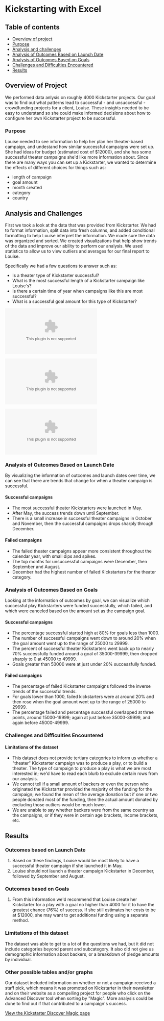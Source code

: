 # Kickstarting with Excel
## Table of contents
* [Overview of project](#overview-of-project)
* [Purpose](#purpose)
* [Analysis and challenges](#analysis-and-challenges)
* [Analysis of Outcomes Based on Launch Date](#analysis-of-outcomes-based-on-launch-date)
* [Analysis of Outcomes Based on Goals](#analysis-of-outcomes-based-on-goals)
* [Challenges and Difficulties Encountered](#challenges-and-difficulties-encountered)
* [Results](#results)

## Overview of Project
We performed data anlysis on roughly 4000 Kickstarter projects. Our goal was to find out what patterns lead to successful - and unsuccessful - crowdfunding projects for a client, Louise. These insights needed to be easy to understand so she could make informed decisions about how to configure her own Kickstarter project to be successful.

### Purpose
Louise needed to see information to help her plan her theater-based campaign, and undestand how similar successful campaigns were set up. She had ideas for budget (estimated cost of $12000), and she has some successful theater campaigns she'd like more information about. Since there are many ways you can set up a Kickstarter, we wanted to determine the effects of different choices for things such as:
* length of campaign
* goal amount
* month created
* category
* country

## Analysis and Challenges

First we took a look at the data that was provided from Kickstarter. We had to format information, split data into fresh columns, and added conditional formatting to help Louise interpret the information. We made sure the data was organized and sorted. We created visualizations that help show trends of the data and improve our ability to perform our analysis. We used statistics to allow us to view outliers and averages for our final report to Louise.

Specifically we had a few questions to answer such as: 
- Is a theater type of Kickstarter successful?
- What is the most successful length of a Kickstarter campaign like Louise's? 
- Is there a certain time of year when campaigns like this are most successful? 
- What is a successful goal amount for this type of Kickstarter?

![parent_category_outcomes](bing.com)

![outcomes_by_launch_date](google.com)

![Outcomes_vs_Goals](images.com)

### Analysis of Outcomes Based on Launch Date
By visualizing the information of outcomes and launch dates over time, we can see that there are trends that change for when a theater campaign is successful. 
#### Successful campaigns
* The most successful theater Kickstarters were launched in May. 
* After May, the success trends down until September. 
* There is a small increase in successful theater campaigns in October and November, then the successful campaigns drops sharply through December. 
#### Failed campaigns
* The failed theater campaigns appear more consistent throughout the calendar year, with small dips and spikes. 
* The top months for unsuccessful campaigns were December, then September and August.
* December had the highest number of failed Kickstarters for the theater category.

### Analysis of Outcomes Based on Goals
Looking at the information of outcomes by goal, we can visualize which successful play Kickstarters were funded successfully, which failed, and which were canceled based on the amount set as the campaign goal. 
#### Successful campaigns
* The percentage successful started high at 80% for goals less than 1000.
* The number of successful campaigns went down to around 20% when the goal amount went up to the range of 25000 to 29999. 
* The percent of successful theater Kickstarters went back up to nearly 70% successfully funded around a goal of 35000-39999, then dropped sharply to 0 at 45000 to 49999. 
* Goals greater than 50000 were at just under 20% successfully funded.
#### Failed campaigns
* The percentage of failed Kickstarter campaigns followed the inverse trends of the successful trends.
* For goals lower than 1000, failed kickstarters were at around 20% and then rose when the goal amount went up to the range of 25000 to 29999. 
* The percentage failed and percentage successful overlapped at three points, around 15000-19999; again at just before 35000-39999, and again before 45000-49999. 

### Challenges and Difficulties Encountered
#### Limitations of the dataset
- This dataset does not provide tertiary categories to inform us whether a "theater" Kickstarter campaign was to produce a play, or to build a theater. The type of campaign to produce a play is what we are most interested in; we'd have to read each blurb to exclude certain rows from our analysis.
- We cannot tell if a small amount of backers or even the person who originated the Kickstarter provided the majority of the funding for the campaign; we found the mean of the average donation but if one or two people donated most of the funding, then the actual amount donated by excluding those outliers would be much lower.
- We are unable to say whether backers were from the same country as the campaigns, or if they were in certain age brackets, income brackets, etc.

## Results

### Outcomes based on Launch Date
1. Based on these findings, Louise would be most likely to have a successful theater campaign if she launched it in May. 
1. Louise should not launch a theater campaign Kickstarter in December, followed by September and August.
### Outcomes based on Goals
1. From this information we'd recommend that Louise create her Kickstarter for a play with a goal no higher than 4000 for it to have the greatest chance (76%) of success. If she still estimates her costs to be at $12000, she may want to get additional funding using a separate method.
### Limitations of this dataset
The dataset was able to get to a lot of the questions we had, but it did not include categories beyond parent and subcategory. It also did not give us demographic information about backers, or a breakdown of pledge amounts by individual.
### Other possible tables and/or graphs
Our dataset included information on whether or not a campaign received a staff pick, which means it was promoted on Kickstarter in their newsletter and on their website as a compelling project for people who click on the Advanced Discover tool when sorting by "Magic". More analysis could be done to find out if that contributed to a campaign's success.

[View the Kickstarter Discover Magic page](https://www.kickstarter.com/discover/advanced)
